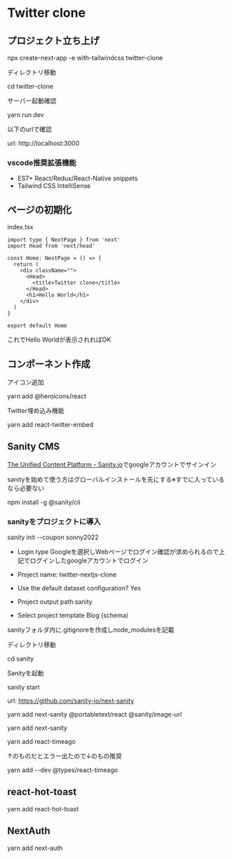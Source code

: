 # Twitter clone

## プロジェクト立ち上げ
npx create-next-app -e with-tailwindcss twitter-clone

ディレクトリ移動

cd twitter-clone

サーバー起動確認

yarn run dev

以下のurlで確認

url: http://localhost:3000

### vscode推奨拡張機能
- ES7+ React/Redux/React-Native snippets
- Tailwind CSS IntelliSense

## ページの初期化
index.tsx
```TSX
import type { NextPage } from 'next'
import Head from 'next/head'

const Home: NextPage = () => {
  return (
    <div className="">
      <Head>
        <title>Twitter clone</title>
      </Head>
      <h1>Hello World</h1>
    </div>
  )
}

export default Home
```
これでHello Worldが表示されればOK

## コンポーネント作成
アイコン追加

yarn add @heroicons/react

Twitter埋め込み機能

yarn add react-twitter-embed

## Sanity CMS
[The Unified Content Platform - Sanity.io](https://www.sanity.io/)でgoogleアカウントでサインイン

sanityを始めて使う方はグローバルインストールを先にする※すでに入っているなら必要ない

npm install -g @sanity/cli

### sanityをプロジェクトに導入
sanity init --coupon sonny2022

- Login type Googleを選択しWebページでログイン確認が求められるので上記でログインしたgoogleアカウントでログイン

- Project name: twitter-nextjs-clone

- Use the default dataset configuration? Yes

- Project output path:sanity

- Select project template Blog (schema)

sanityフォルダ内に.gitignoreを作成しnode_modulesを記載

ディレクトリ移動

cd sanity

Sanityを起動

sanity start

url: https://github.com/sanity-io/next-sanity

yarn add next-sanity @portabletext/react @sanity/image-url

yarn add next-sanity

yarn add react-timeago

↑のものだとエラー出たので↓のもの推奨

yarn add --dev @types/react-timeago

## react-hot-toast

yarn add react-hot-toast

## NextAuth

yarn add next-auth